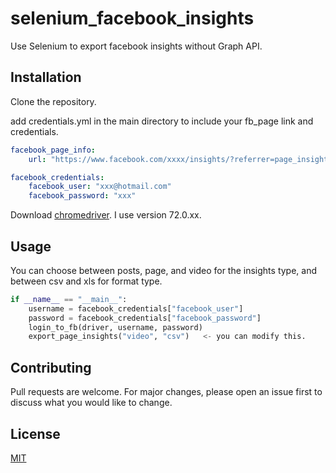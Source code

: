 # selenium_facebook_insights

Use Selenium to export facebook insights without Graph API.

## Installation
Clone the repository.

add credentials.yml in the main directory to include your fb_page link and credentials.

```yml
facebook_page_info:
    url: "https://www.facebook.com/xxxx/insights/?referrer=page_insights_tab_button"

facebook_credentials:
    facebook_user: "xxx@hotmail.com"
    facebook_password: "xxx"
```
Download [chromedriver](https://chromedriver.storage.googleapis.com/index.html). I use version 72.0.xx.  

## Usage
You can choose between posts, page, and video for the insights type, and between csv and xls for format type. 
```python
if __name__ == "__main__":
    username = facebook_credentials["facebook_user"]
    password = facebook_credentials["facebook_password"]
    login_to_fb(driver, username, password)
    export_page_insights("video", "csv")   <- you can modify this. 
```
## Contributing
Pull requests are welcome. For major changes, please open an issue first to discuss what you would like to change.

## License
[MIT](https://choosealicense.com/licenses/mit/)